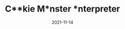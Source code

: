 ---
title: "C**kie M*nster *nterpreter"
date: 2021-11-14
thumbnail: cookie-monster.png
artists: "Amy Lam, Oliver Husain, Aliya Pabani, Matt Smith, Monica Moraru"
location: "11th Seoul MediaCity Biennale"
mux-id: gbfsBhqZH9fBnBPpOEKejnGuqojgBca7Xt02loqWxhIQ
program: "Amy Lam ... Aliya Pabani as Cookie Monster"
production: "Livestream by Oliver Husain ... Music/sound design by Matt Smith ... Production assistance by Monica Moraru"
thanks: "Erin Stump ... Peg ... Buzz ... Canada Council for the Arts ... Toronto Arts Council ... The 11th Seoul MediaCity Biennale"
---